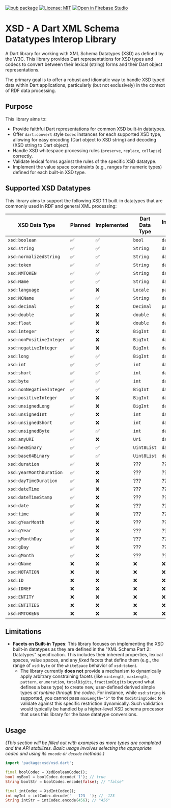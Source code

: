 [![pub package](https://img.shields.io/pub/v/xsd.svg)](https://pub.dev/packages/xsd)
[![License: MIT](https://img.shields.io/badge/License-MIT-green.svg)](https://opensource.org/licenses/MIT)
[![Open in Firebase Studio](https://cdn.firebasestudio.dev/btn/open_light_20.svg)](https://studio.firebase.google.com/import?url=https%3A%2F%2Fgithub.com%2Fdropbear-software%xsd)
# XSD - A Dart XML Schema Datatypes Interop Library

A Dart library for working with XML Schema Datatypes (XSD) as defined by the W3C. This library provides Dart representations for XSD types and codecs to convert between their lexical (string) forms and their Dart object representations.

The primary goal is to offer a robust and idiomatic way to handle XSD typed data within Dart applications, particularly (but not exclusively) in the context of RDF data processing.

## Purpose

This library aims to:

* Provide faithful Dart representations for common XSD built-in datatypes.
* Offer `dart:convert` style `Codec` instances for each supported XSD type, allowing for easy encoding (Dart object to XSD string) and decoding (XSD string to Dart object).
* Handle XSD whitespace processing rules (`preserve`, `replace`, `collapse`) correctly.
* Validate lexical forms against the rules of the specific XSD datatype.
* Implement the value space constraints (e.g., ranges for numeric types) defined for each built-in XSD type.

## Supported XSD Datatypes

This library aims to support the following XSD 1.1 built-in datatypes that are commonly used in RDF and general XML processing:

| **XSD Data Type**          | **Planned** | **Implemented** | **Dart Data Type** | **Implementation Source** |
|------------------------|-------------|-----------------|----------------|------------|
|          `xsd:boolean` |      ✅      |        ✅        |     `bool`     |     `dart:core`    |
|           `xsd:string` |      ✅      |        ✅        |    `String`    |     `dart:core`    |
| `xsd:normalizedString` |      ✅      |        ✅        |    `String`    |     `dart:core`    |
|            `xsd:token` |      ✅      |        ✅        |    `String`    |     `dart:core`    |
|          `xsd:NMTOKEN` |      ✅      |        ✅        |    `String`    |     `dart:core`    |
|             `xsd:Name` |      ✅      |        ✅        |    `String`    |     `dart:core`    |
|         `xsd:language` |      ✅      |        ❌        |    `Locale`    |     `package:intl`    |
|           `xsd:NCName` |      ✅      |        ✅        |    `String`    |     `dart:core`    |
|          `xsd:decimal` |      ✅      |        ❌        |    `Decimal`    |     `package:decimal`    |
|           `xsd:double` |      ✅      |        ❌        |    `double`    |     `dart:core`    |
|            `xsd:float` |      ✅      |        ❌        |    `double`    |     `dart:core`    |
|          `xsd:integer` |      ✅      |        ❌        |    `BigInt`    |     `dart:core`    |
| `xsd:nonPositiveInteger` |      ✅      |        ❌        |    `BigInt`    |     `dart:core`    |
| `xsd:negativeInteger` |      ✅      |        ❌        |    `BigInt`    |     `dart:core`    |
| `xsd:long` |      ✅      |        ✅        |    `BigInt`    |     `dart:core`    |
| `xsd:int` |      ✅      |        ✅        |    `int`    |     `dart:core`    |
| `xsd:short` |      ✅      |        ✅        |    `int`    |     `dart:core`    |
| `xsd:byte` |      ✅      |        ✅        |    `int`    |     `dart:core`    |
| `xsd:nonNegativeInteger` |      ✅      |        ✅        |    `BigInt`    |     `dart:core`    |
| `xsd:positiveInteger` |      ✅      |        ❌        |    `BigInt`    |     `dart:core`    |
| `xsd:unsignedLong` |      ✅      |        ❌        |    `BigInt`    |     `dart:core`    |
| `xsd:unsignedInt` |      ✅      |        ❌        |    `int`    |     `dart:core`    |
| `xsd:unsignedShort` |      ✅      |        ❌        |    `int`    |     `dart:core`    |
| `xsd:unsignedByte` |      ✅      |        ✅        |    `int`    |     `dart:core`    |
| `xsd:anyURI` |      ✅      |        ❌        |    `Uri`    |     `dart:core`    |
| `xsd:hexBinary` |      ✅      |        ✅        |    `Uint8List`    |     `dart:typed_data`    |
| `xsd:base64Binary` |      ✅      |        ✅        |    `Uint8List`    |     `dart:typed_data`    |
| `xsd:duration` |      ✅      |        ❌        |    ???    |     ???    |
| `xsd:yearMonthDuration` |      ✅      |        ❌        |    ???    |     ???    |
| `xsd:dayTimeDuration` |      ✅      |        ❌        |    ???    |     ???    |
| `xsd:dateTime` |      ✅      |        ❌        |    ???    |     ???    |
| `xsd:dateTimeStamp` |      ✅      |        ❌        |    ???    |     ???    |
| `xsd:date` |      ✅      |        ❌        |    ???    |     ???    |
| `xsd:time` |      ✅      |        ❌        |    ???    |     ???    |
| `xsd:gYearMonth` |      ✅      |        ❌        |    ???    |     ???    |
| `xsd:gYear` |      ✅      |        ❌        |    ???    |     ???    |
| `xsd:gMonthDay` |      ✅      |        ❌        |    ???    |     ???    |
| `xsd:gDay` |      ✅      |        ❌        |    ???    |     ???    |
| `xsd:gMonth` |      ✅      |        ❌        |    ???    |     ???    |
| `xsd:QName` |      ❌      |        ❌        |    ❌    |     ❌    |
| `xsd:NOTATION` |      ❌      |        ❌        |    ❌    |     ❌    |
| `xsd:ID` |      ❌      |        ❌        |    ❌    |     ❌    |
| `xsd:IDREF` |      ❌      |        ❌        |    ❌    |     ❌    |
| `xsd:ENTITY` |      ❌      |        ❌        |    ❌    |     ❌    |
| `xsd:ENTITIES` |      ❌      |        ❌        |    ❌    |     ❌    |
| `xsd:NMTOKENS` |      ❌      |        ❌        |    ❌    |     ❌    |

## Limitations

* **Facets on Built-in Types**: This library focuses on implementing the XSD built-in datatypes as they are defined in the "XML Schema Part 2: Datatypes" specification. This includes their inherent properties, lexical spaces, value spaces, and any *fixed* facets that define them (e.g., the range of `xsd:byte` or the `whiteSpace` behavior of `xsd:token`).
    * The library currently **does not** provide a mechanism to dynamically apply arbitrary constraining facets (like `minLength`, `maxLength`, `pattern`, `enumeration`, `totalDigits`, `fractionDigits` beyond what defines a base type) to create new, user-defined derived simple types *at runtime through the codec*. For instance, while `xsd:string` is supported, you cannot pass `maxLength="5"` to the `XsdStringCodec` to validate against this specific restriction dynamically. Such validation would typically be handled by a higher-level XSD schema processor that uses this library for the base datatype conversions.

## Usage

_(This section will be filled out with examples as more types are completed and the API stabilizes. Basic usage involves selecting the appropriate codec and using its `encode` or `decode` methods.)_

```dart
import 'package:xsd/xsd.dart';

final boolCodec = XsdBooleanCodec();
bool myBool = boolCodec.decode('1'); // true
String boolStr = boolCodec.encode(false); // "false"

final intCodec = XsdIntCodec();
int myInt = intCodec.decode('  -123  '); // -123
String intStr = intCodec.encode(456); // "456"
```
